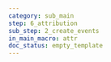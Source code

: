 ```yaml
---
category: sub_main
step: 6_attribution
sub_step: 2_create_events
in_main_macro: attr
doc_status: empty_template
---
```

